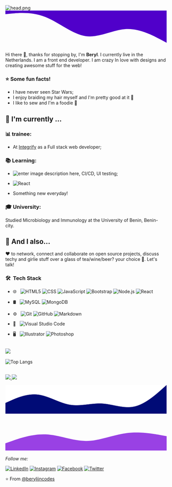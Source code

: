 

<!--
**berylijncodes/berylijncodes** is a ✨ _special_ ✨ repository because its `README.md` (this file) appears on your GitHub profile.

Here are some ideas to get you started:

- 🔭 I’m currently working on ...
- 🌱 I’m currently learning ...
- 👯 I’m looking to collaborate on ...
- 🤔 I’m looking for help with ...
- 💬 Ask me about ...
- 📫 How to reach me: ...
- 😄 Pronouns: ...
- ⚡ Fun fact: ...
-->
![head.png]()
<svg xmlns="http://www.w3.org/2000/svg" viewBox="0 0 1440 320"><path fill="#5000ca" fill-opacity="1" d="M0,32L60,26.7C120,21,240,11,360,58.7C480,107,600,213,720,229.3C840,245,960,171,1080,165.3C1200,160,1320,224,1380,256L1440,288L1440,0L1380,0C1320,0,1200,0,1080,0C960,0,840,0,720,0C600,0,480,0,360,0C240,0,120,0,60,0L0,0Z"></path></svg>


Hi there 👋, thanks for stopping by, I'm **Beryl**. I currently live in the Netherlands. I am a front end developer. I am crazy In love with designs and creating awesome stuff for the web!



### :star: Some fun facts!
- I have never seen Star Wars;
 - I enjoy braiding my hair myself and I'm pretty good at it 🤎 
 - I like to sew and I'm a foodie 🥘
 
##  :calendar: I'm currently  ...

### :bar_chart: trainee:

 - At [Integrify](https://www.integrify.io/en/) as a Full stack web developer;

 ### :books: Learning:
 - ![enter image description here](https://img.shields.io/badge/-Aws-5dcede?&logo=Aws), CI/CD, UI testing;
 
 -   ![React](https://img.shields.io/badge/-React-333333?style=flat&logo=react)
 
 - Something new everyday! 

### :mortar_board: University:

Studied Microbiology and Immunology at the University of Benin, Benin-city.

## :speech_balloon: And I also...
❤️ to network, connect and collaborate on open source projects, discuss techy and girlie stuff over a glass of tea/wine/beer? your choice 🙂. Let's talk!

<h3> 🛠 &nbsp;Tech Stack</h3>


- 🌐 &nbsp;
  ![HTML5](https://img.shields.io/badge/-HTML5-333333?style=flat&logo=HTML5)
  ![CSS](https://img.shields.io/badge/-CSS-333333?style=flat&logo=CSS3&logoColor=1572B6)
  ![JavaScript](https://img.shields.io/badge/-JavaScript-333333?style=flat&logo=javascript)
  ![Bootstrap](https://img.shields.io/badge/-Bootstrap-333333?style=flat&logo=bootstrap&logoColor=563D7C)
  ![Node.js](https://img.shields.io/badge/-Node.js-333333?style=flat&logo=node.js)
  ![React](https://img.shields.io/badge/-React-333333?style=flat&logo=react)
- 🛢 &nbsp;
  ![MySQL](https://img.shields.io/badge/-MySQL-333333?style=flat&logo=mysql)
  ![MongoDB](https://img.shields.io/badge/-MongoDB-333333?style=flat&logo=mongodb)
- ⚙️ &nbsp;
  ![Git](https://img.shields.io/badge/-Git-333333?style=flat&logo=git)
  ![GitHub](https://img.shields.io/badge/-GitHub-333333?style=flat&logo=github)
  ![Markdown](https://img.shields.io/badge/-Markdown-333333?style=flat&logo=markdown)
- 🔧 &nbsp;
  ![Visual Studio Code](https://img.shields.io/badge/-Visual%20Studio%20Code-333333?style=flat&logo=visual-studio-code&logoColor=007ACC)
  
  
- 🖥 &nbsp;
  ![Illustrator](https://img.shields.io/badge/-Illustrator-333333?style=flat&logo=adobe-illustrator)
  ![Photoshop](https://img.shields.io/badge/-Photoshop-333333?style=flat&logo=adobe-photoshop)
  

<br/>
<img src="https://github-readme-stats.vercel.app/api?username=berylijncodes&show_icons=true&theme=radical&title_color=8E2DE2&text_color=fff&icon_color=8E2DE2">


![Top Langs](https://github-readme-stats.vercel.app/api/top-langs/?username=berylijncodes&theme=radical&title_color=8E2DE2&text_color=fff)

<br/>




<a href="https://github.com/berylijncodes">
  <img src="https://img.shields.io/github/followers/berylijncodes">
</a> 
<a href="https://github.com/berylijncodes">
   <img src="https://komarev.com/ghpvc/?username=berylijncodes">
</a>

![bottom.png](https://raw.githubusercontent.com/iCharlesZ/FigureBed/master/img/readme-bottom.png)
<svg xmlns="http://www.w3.org/2000/svg" viewBox="0 0 1440 320"><path fill="#8e2de2" fill-opacity="0.9" d="M0,256L60,234.7C120,213,240,171,360,176C480,181,600,235,720,234.7C840,235,960,181,1080,165.3C1200,149,1320,171,1380,181.3L1440,192L1440,320L1380,320C1320,320,1200,320,1080,320C960,320,840,320,720,320C600,320,480,320,360,320C240,320,120,320,60,320L0,320Z"></path></svg>

<i>Follow me:</i><br>

<a href="https://www.linkedin.com/in/beryl-ilenwabor" target="_blank"><img src="https://img.shields.io/badge/LinkedIn-%230077B5.svg?&style=flat-square&logo=linkedin&logoColor=white" alt="LinkedIn"></a>
<a href="https://www.instagram.com/berylilenwabor" target="_blank"><img src="https://img.shields.io/badge/Instagram-%23E4405F.svg?&style=flat-square&logo=instagram&logoColor=white" alt="Instagram"></a>
<a href="https://www.facebook.com/beryl.obasuyi" target="_blank"><img src="https://img.shields.io/badge/Facebook-%231877F2.svg?&style=flat-square&logo=facebook&logoColor=white" alt="Facebook"></a>
<a href="https://twitter.com/Berylijn_codes" target="_blank"><img src="https://img.shields.io/badge/twitter-%231877F2.svg?&style=flat-square&logo=twitter&logoColor=white" alt="Twitter"></a>

</div>

⭐️ From [@berylijncodes](https://github.com/berylijncodes)
